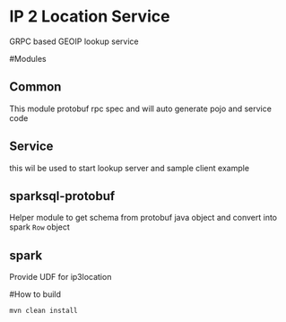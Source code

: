 # IP 2 Location Service
GRPC based GEOIP lookup service

#Modules
## Common
  This module protobuf rpc spec and will auto generate pojo and service code
## Service 
  this wil be used to start lookup server and sample client example
## sparksql-protobuf
   Helper module to get schema from protobuf java object and convert into spark `Row` object
## spark 
  Provide UDF for ip3location

#How to build
```shell
mvn clean install
```


